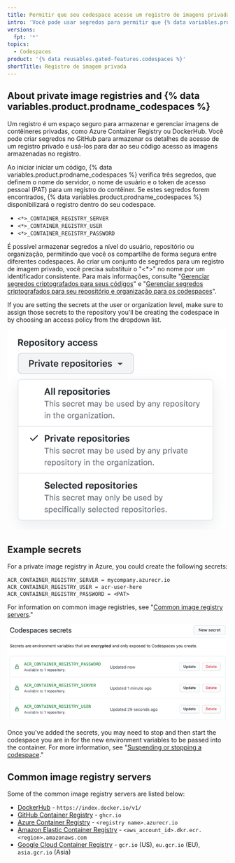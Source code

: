 ```yaml
---
title: Permitir que seu codespace acesse um registro de imagens privadas
intro: 'Você pode usar segredos para permitir que {% data variables.product.prodname_codespaces %} acesse um registro de imagens privada'
versions:
  fpt: '*'
topics:
  - Codespaces
product: '{% data reusables.gated-features.codespaces %}'
shortTitle: Registro de imagem privada
---
```


## About private image registries and {% data variables.product.prodname_codespaces %}

Um registro é um espaço seguro para armazenar e gerenciar imagens de contêineres privadas, como Azure Container Registry ou DockerHub. Você pode criar segredos no GitHub para armazenar os detalhes de acesso de um registro privado e usá-los para dar ao seu código acesso as imagens armazenadas no registro.

Ao iniciar iniciar um código, {% data variables.product.prodname_codespaces %} verifica três segredos, que definem o nome do servidor, o nome de usuário e o token de acesso pessoal (PAT) para um registro do contêiner. Se estes segredos forem encontrados, {% data variables.product.prodname_codespaces %} disponibilizará o registro dentro do seu codespace.

- `<*>_CONTAINER_REGISTRY_SERVER`
- `<*>_CONTAINER_REGISTRY_USER`
- `<*>_CONTAINER_REGISTRY_PASSWORD`

É possível armazenar segredos a nível do usuário, repositório ou organização, permitindo que você os compartilhe de forma segura entre diferentes codespaces. Ao criar um conjunto de segredos para um registro de imagem privado, você precisa substituir o "<*>" no nome por um identificador consistente. Para mais informações, consulte "[Gerenciar segredos criptografados para seus códigos](/codespaces/managing-your-codespaces/managing-encrypted-secrets-for-your-codespaces)" e "[Gerenciar segredos criptografados para seu repositório e organização para os codespaces](/codespaces/managing-codespaces-for-your-organization/managing-encrypted-secrets-for-your-repository-and-organization-for-codespaces)".

If you are setting the secrets at the user or organization level, make sure to assign those secrets to the repository you'll be creating the codespace in by choosing an access policy from the dropdown list.

![Exemplo de segredo do registro de imagem](/assets/images/help/codespaces/secret-repository-access.png)

## Example secrets

For a private image registry in Azure, you could create the following secrets:

```
ACR_CONTAINER_REGISTRY_SERVER = mycompany.azurecr.io
ACR_CONTAINER_REGISTRY_USER = acr-user-here
ACR_CONTAINER_REGISTRY_PASSWORD = <PAT>
```

For information on common image registries, see "[Common image registry servers](#common-image-registry-servers)."

![Exemplo de segredo do registro de imagem](/assets/images/help/settings/codespaces-image-registry-secret-example.png)

Once you've added the secrets, you may need to stop and then start the codespace you are in for the new environment variables to be passed into the container. For more information, see "[Suspending or stopping a codespace](/codespaces/codespaces-reference/using-the-command-palette-in-codespaces#suspending-or-stopping-a-codespace)."

## Common image registry servers

Some of the common image registry servers are listed below:

- [DockerHub](https://docs.docker.com/engine/reference/commandline/info/) - `https://index.docker.io/v1/`
- [GitHub Container Registry](/packages/working-with-a-github-packages-registry/working-with-the-container-registry) - `ghcr.io`
- [Azure Container Registry](https://docs.microsoft.com/azure/container-registry/) - `<registry name>.azurecr.io`
- [Amazon Elastic Container Registry](https://docs.aws.amazon.com/AmazonECR/latest/userguide/Registries.html) - `<aws_account_id>.dkr.ecr.<region>.amazonaws.com`
- [Google Cloud Container Registry](https://cloud.google.com/container-registry/docs/overview#registries) - `gcr.io` (US), `eu.gcr.io` (EU), `asia.gcr.io` (Asia)
